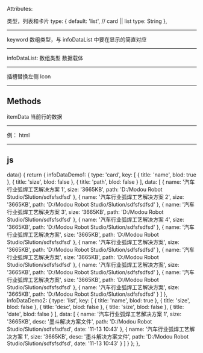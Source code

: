 <!--
 * @Author: your name
 * @Date: 2021-04-06 15:13:33
 * @LastEditTime: 2021-04-06 15:24:32
 * @LastEditors: Please set LastEditors
 * @Description: In User Settings Edit
 * @FilePath: \inktank-master\inktank\src\componets\InfoListComponet\README.md
-->

Attributes:

类型，列表和卡片
type: {
default: 'list', // card || list
type: String
},

---

<!-- 每一块的键值 -->

keyword 数组类型，与 infoDataList 中要在显示的简直对应

---

<!-- 数据 -->

infoDataList: 数组类型 数据载体

---

插槽替换左侧 Icon
<template v-slot:icon> 12312</template>

---

## Methods

itemData 当前行的数据

---

例：
html
<InfoListComponet
      :type="infoDataDemo2.type"
      :infoDataList="infoDataDemo2.data"
      :keyword="infoDataDemo2.key"
    >
<template v-slot:icon> 12312</template>
</InfoListComponet>

---

## js

data() {
return {
infoDataDemo1: {
type: 'card',
key: [
{ title: 'name', blod: true },
{ title: 'size', blod: false },
{ title: 'path', blod: false }
],
data: [
{
name: '汽车行业弧焊工艺解决方案 1',
size: '3665KB',
path: 'D:/Modou Robot Studio/Slution/sdfsfsdfsd'
},
{
name: '汽车行业弧焊工艺解决方案 2',
size: '3665KB',
path: 'D:/Modou Robot Studio/Slution/sdfsfsdfsd'
},
{
name: '汽车行业弧焊工艺解决方案 3',
size: '3665KB',
path: 'D:/Modou Robot Studio/Slution/sdfsfsdfsd'
},
{
name: '汽车行业弧焊工艺解决方案 4',
size: '3665KB',
path: 'D:/Modou Robot Studio/Slution/sdfsfsdfsd'
},
{
name: '汽车行业弧焊工艺解决方案',
size: '3665KB',
path: 'D:/Modou Robot Studio/Slution/sdfsfsdfsd'
},
{
name: '汽车行业弧焊工艺解决方案',
size: '3665KB',
path: 'D:/Modou Robot Studio/Slution/sdfsfsdfsd'
},
{
name: '汽车行业弧焊工艺解决方案',
size: '3665KB',
path: 'D:/Modou Robot Studio/Slution/sdfsfsdfsd'
},
{
name: '汽车行业弧焊工艺解决方案',
size: '3665KB',
path: 'D:/Modou Robot Studio/Slution/sdfsfsdfsd'
},
{
name: '汽车行业弧焊工艺解决方案',
size: '3665KB',
path: 'D:/Modou Robot Studio/Slution/sdfsfsdfsd'
},
{
name: '汽车行业弧焊工艺解决方案',
size: '3665KB',
path: 'D:/Modou Robot Studio/Slution/sdfsfsdfsd'
}
]
},
infoDataDemo2: {
type: 'list',
key: [
{ title: 'name', blod: true },
{ title: 'size', blod: false },
{ title: 'desc', blod: false },
{ title: 'size', blod: false },
{ title: 'date', blod: false }
],
data: [
{
name: '汽车行业弧焊工艺解决方案 1',
size: '3665KB',
desc: '墨斗解决方案文件',
path: 'D:/Modou Robot Studio/Slution/sdfsfsdfsd',
date: '11-13 10:43'
},
{
name: '汽车行业弧焊工艺解决方案 1',
size: '3665KB',
desc: '墨斗解决方案文件',
path: 'D:/Modou Robot Studio/Slution/sdfsfsdfsd',
date: '11-13 10:43'
}
]
}
};
},
